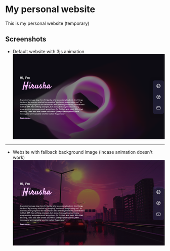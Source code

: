 # My personal website
This is my personal website (temporary)

## Screenshots

- Default website with 3js animation
![Default](/screenshots/default.png)

---

- Website with fallback background image (incase animation doesn't work)
![Fallback](/screenshots/fallback.png)
